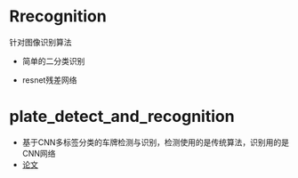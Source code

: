# Rrecognition
针对图像识别算法
* 简单的二分类识别

* resnet残差网络

# plate_detect_and_recognition
* 基于CNN多标签分类的车牌检测与识别，检测使用的是传统算法，识别用的是CNN网络
* [论文](https://kns.cnki.net/kcms/detail/detail.aspx?dbcode=CJFD&dbname=CJFDLAST2020&filename=XDXK202012027&v=MjA3OTkxRnJDVVI3cWZidVpuRnlIaFdydklQU25UWmJHNEhOSE5yWTlIWTRSOGVYMUx1eFlTN0RoMVQzcVRyV00=)

